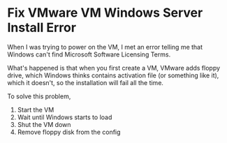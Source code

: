 # Fix VMware VM Windows Server Install Error

When I was trying to power on the VM, I met an error telling me that Windows can't find Microsoft Software Licensing Terms.

What's happened is that when you first create a VM, VMware adds floppy drive, which Windows thinks contains activation file (or something like it), which it doesn't, so the installation will fail all the time.

To solve this problem,

1. Start the VM
2. Wait until Windows starts to load
3. Shut the VM down
4. Remove floppy disk from the config